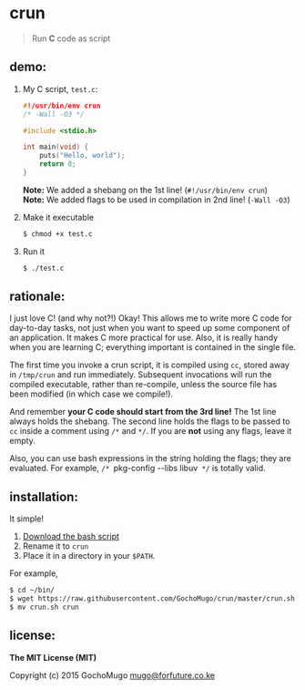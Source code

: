 
# crun

> Run **C** code as script


## demo:

1. My C script, `test.c`:

    ```c
    #!/usr/bin/env crun
    /* -Wall -O3 */

    #include <stdio.h>

    int main(void) {
        puts("Hello, world");
        return 0;
    }
    ```

    **Note:** We added a shebang on the 1st line! (`#!/usr/bin/env crun`) <br/>
    **Note:** We added flags to be used in compilation in 2nd line! (`-Wall -O3`)

2. Make it executable

    ```bash
    $ chmod +x test.c
    ```

3. Run it

    ```bash
    $ ./test.c
    ```


## rationale:

I just love C! (and why not?!) Okay! This allows me to write more C code
for day-to-day tasks, not just when you want to speed up some component
of an application. It makes C more practical for use. Also, it is really
handy when you are learning C; everything important is contained in the
single file.

The first time you invoke a crun script, it is compiled using `cc`, stored
away in `/tmp/crun` and run immediately. Subsequent invocations will run
the compiled executable, rather than re-compile, unless the source file
has been modified (in which case we compile!).

And remember **your C code should start from the 3rd line!** The 1st line always
holds the shebang. The second line holds the flags to be passed to `cc` inside
a comment using `/*` and `*/`. If you are **not** using any flags, leave it empty.

Also, you can use bash expressions in the string holding the flags; they
are evaluated. For example, `/* `pkg-config --libs libuv` */` is totally
valid.


## installation:

It simple!

1. [Download the bash script][dl]
2. Rename it to `crun`
3. Place it in a directory in your `$PATH`.

For example,

```bash
$ cd ~/bin/
$ wget https://raw.githubusercontent.com/GochoMugo/crun/master/crun.sh
$ mv crun.sh crun
```


## license:

**The MIT License (MIT)**

Copyright (c) 2015 GochoMugo <mugo@forfuture.co.ke>

[dl]:https://raw.githubusercontent.com/GochoMugo/crun/master/crun.sh

